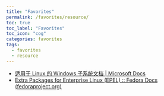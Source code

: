 ```yaml
---
title: "Favorites"
permalink: /favorites/resource/
toc: true
toc_label: "Favorites"
toc_icon: "cog"
categories: favorites
tags:
  - favorites
  - resource
---
```


- [适用于 Linux 的 Windows 子系统文档 \| Microsoft Docs](https://docs.microsoft.com/zh-cn/windows/wsl/)
- [Extra Packages for Enterprise Linux (EPEL) :: Fedora Docs (fedoraproject.org)](https://docs.fedoraproject.org/en-US/epel/)

